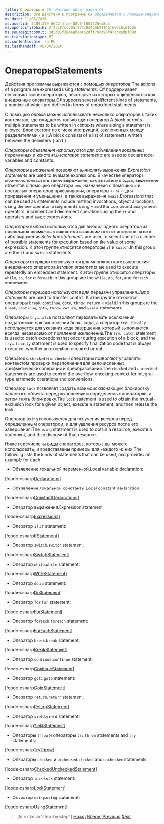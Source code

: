 ```yaml
---
title: Операторы в C#. Краткий обзор языка C#
description: Все действия в программе C# определяются с помощью операторов
ms.date: 11/06/2016
ms.assetid: 5409c379-5622-4fae-88b5-1654276ea8d4
ms.openlocfilehash: 2f25c07ccc0af27a503465b9414bf607c61d1b2e
ms.sourcegitcommit: 3d5d33f384eeba41b2dff79d096f47ccc8d8f03d
ms.translationtype: HT
ms.contentlocale: ru-RU
ms.lasthandoff: 05/04/2018
---
```

# <a name="statements"></a><span data-ttu-id="38647-103">Операторы</span><span class="sxs-lookup"><span data-stu-id="38647-103">Statements</span></span>

<span data-ttu-id="38647-104">Действия программы выражаются с помощью *операторов*.</span><span class="sxs-lookup"><span data-stu-id="38647-104">The actions of a program are expressed using *statements*.</span></span> <span data-ttu-id="38647-105">C# поддерживает несколько типов операторов, некоторые из которых определяются как внедренные операторы.</span><span class="sxs-lookup"><span data-stu-id="38647-105">C# supports several different kinds of statements, a number of which are defined in terms of embedded statements.</span></span>

<span data-ttu-id="38647-106">С помощью *блоков* можно использовать несколько операторов в таких контекстах, где ожидается только один оператор.</span><span class="sxs-lookup"><span data-stu-id="38647-106">A *block* permits multiple statements to be written in contexts where a single statement is allowed.</span></span> <span data-ttu-id="38647-107">Блок состоит из списка инструкций, заключенных между разделителями `{` и `}`.</span><span class="sxs-lookup"><span data-stu-id="38647-107">A block consists of a list of statements written between the delimiters `{` and `}`.</span></span>

<span data-ttu-id="38647-108">*Операторы объявления* используются для объявления локальных переменных и констант.</span><span class="sxs-lookup"><span data-stu-id="38647-108">*Declaration statements* are used to declare local variables and constants.</span></span>

<span data-ttu-id="38647-109">*Операторы выражений* позволяют вычислять выражения.</span><span class="sxs-lookup"><span data-stu-id="38647-109">*Expression statements* are used to evaluate expressions.</span></span> <span data-ttu-id="38647-110">В качестве оператора можно использовать такие выражения, как вызовы методов, выделение объектов с помощью оператора `new`, назначения с помощью `=` и составных операторов присваивания, операторы `++` и `--` для приращения и уменьшения, а также выражения `await`.</span><span class="sxs-lookup"><span data-stu-id="38647-110">Expressions that can be used as statements include method invocations, object allocations using the `new` operator, assignments using `=` and the compound assignment operators, increment and decrement operations using the `++` and `--` operators and `await` expressions.</span></span>

<span data-ttu-id="38647-111">*Операторы выбора* используются для выбора одного оператора из нескольких возможных вариантов в зависимости от значения какого-либо выражения.</span><span class="sxs-lookup"><span data-stu-id="38647-111">*Selection statements* are used to select one of a number of possible statements for execution based on the value of some expression.</span></span> <span data-ttu-id="38647-112">К этой группе относятся операторы `if` и `switch`.</span><span class="sxs-lookup"><span data-stu-id="38647-112">In this group are the `if` and `switch` statements.</span></span>

<span data-ttu-id="38647-113">*Операторы итерации* используются для многократного выполнения внедренного оператора.</span><span class="sxs-lookup"><span data-stu-id="38647-113">*Iteration statements* are used to execute repeatedly an embedded statement.</span></span> <span data-ttu-id="38647-114">К этой группе относятся операторы `while`, `do`, `for` и `foreach`.</span><span class="sxs-lookup"><span data-stu-id="38647-114">In this group are the `while`, `do`, `for`, and `foreach` statements.</span></span>

<span data-ttu-id="38647-115">*Операторы перехода* используются для передачи управления.</span><span class="sxs-lookup"><span data-stu-id="38647-115">*Jump statements* are used to transfer control.</span></span> <span data-ttu-id="38647-116">К этой группе относятся операторы `break`, `continue`, `goto`, `throw`, `return` и `yield`.</span><span class="sxs-lookup"><span data-stu-id="38647-116">In this group are the `break`, `continue`, `goto`, `throw`, `return`, and `yield` statements.</span></span>

<span data-ttu-id="38647-117">Операторы `try`...`catch` позволяют перехватывать исключения, создаваемые при выполнении блока кода, а оператор `try`...`finally` используется для указания кода завершения, который выполняется всегда, независимо от появления исключений.</span><span class="sxs-lookup"><span data-stu-id="38647-117">The `try`...`catch` statement is used to catch exceptions that occur during execution of a block, and the `try`...`finally` statement is used to specify finalization code that is always executed, whether an exception occurred or not.</span></span>

<span data-ttu-id="38647-118">Операторы `checked` и `unchecked` операторы позволяют управлять контекстом проверки переполнения для целочисленных арифметических операций и преобразований.</span><span class="sxs-lookup"><span data-stu-id="38647-118">The `checked` and `unchecked` statements are used to control the overflow-checking context for integral-type arithmetic operations and conversions.</span></span>

<span data-ttu-id="38647-119">Оператор `lock` позволяет создать взаимоисключающую блокировку заданного объекта перед выполнением определенных операторов, а затем снять блокировку.</span><span class="sxs-lookup"><span data-stu-id="38647-119">The `lock` statement is used to obtain the mutual-exclusion lock for a given object, execute a statement, and then release the lock.</span></span>

<span data-ttu-id="38647-120">Оператор `using` используется для получения ресурса перед определенным оператором, и для удаления ресурса после его завершения.</span><span class="sxs-lookup"><span data-stu-id="38647-120">The `using` statement is used to obtain a resource, execute a statement, and then dispose of that resource.</span></span>

<span data-ttu-id="38647-121">Ниже перечислены виды операторов, которые вы можете использовать, и представлены примеры для каждого из них.</span><span class="sxs-lookup"><span data-stu-id="38647-121">The following lists the kinds of statements that can be used, and provides an example for each.</span></span>

* <span data-ttu-id="38647-122">Объявление локальной переменной.</span><span class="sxs-lookup"><span data-stu-id="38647-122">Local variable declaration:</span></span>

 [!code-csharp[Declarations](../../../samples/snippets/csharp/tour/statements/Program.cs#L9-L15)]

* <span data-ttu-id="38647-123">Объявление локальной константы.</span><span class="sxs-lookup"><span data-stu-id="38647-123">Local constant declaration:</span></span>

 [!code-csharp[ConstantDeclarations](../../../samples/snippets/csharp/tour/statements/Program.cs#L17-L22)]

* <span data-ttu-id="38647-124">Оператор выражения.</span><span class="sxs-lookup"><span data-stu-id="38647-124">Expression statement:</span></span>

 [!code-csharp[Expressions](../../../samples/snippets/csharp/tour/statements/Program.cs#L24-L31)]

* <span data-ttu-id="38647-125">Оператор `if`.</span><span class="sxs-lookup"><span data-stu-id="38647-125">`if` statement:</span></span>

 [!code-csharp[IfStatement](../../../samples/snippets/csharp/tour/statements/Program.cs#L33-L43)]

* <span data-ttu-id="38647-126">Оператор `switch`.</span><span class="sxs-lookup"><span data-stu-id="38647-126">`switch` statement:</span></span>

 [!code-csharp[SwitchStatement](../../../samples/snippets/csharp/tour/statements/Program.cs#L45-L60)]

* <span data-ttu-id="38647-127">Оператор `while`.</span><span class="sxs-lookup"><span data-stu-id="38647-127">`while` statement:</span></span>

 [!code-csharp[WhileStatement](../../../samples/snippets/csharp/tour/statements/Program.cs#L62-L70)]

* <span data-ttu-id="38647-128">Оператор `do`.</span><span class="sxs-lookup"><span data-stu-id="38647-128">`do` statement:</span></span>

 [!code-csharp[DoStatement](../../../samples/snippets/csharp/tour/statements/Program.cs#L72-L81)]

* <span data-ttu-id="38647-129">Оператор `for`.</span><span class="sxs-lookup"><span data-stu-id="38647-129">`for` statement:</span></span>

 [!code-csharp[ForStatement](../../../samples/snippets/csharp/tour/statements/Program.cs#L83-L89)]

* <span data-ttu-id="38647-130">Оператор `foreach`.</span><span class="sxs-lookup"><span data-stu-id="38647-130">`foreach` statement:</span></span>

 [!code-csharp[ForEachStatement](../../../samples/snippets/csharp/tour/statements/Program.cs#L91-L97)]

* <span data-ttu-id="38647-131">Оператор `break`.</span><span class="sxs-lookup"><span data-stu-id="38647-131">`break` statement:</span></span>

 [!code-csharp[BreakStatement](../../../samples/snippets/csharp/tour/statements/Program.cs#L99-L108)]

* <span data-ttu-id="38647-132">Оператор `continue`.</span><span class="sxs-lookup"><span data-stu-id="38647-132">`continue` statement:</span></span>

 [!code-csharp[ContinueStatement](../../../samples/snippets/csharp/tour/statements/Program.cs#L110-L118)]

* <span data-ttu-id="38647-133">Оператор `goto`.</span><span class="sxs-lookup"><span data-stu-id="38647-133">`goto` statement:</span></span>

 [!code-csharp[GotoStatement](../../../samples/snippets/csharp/tour/statements/Program.cs#L120-L129)]

* <span data-ttu-id="38647-134">Оператор `return`.</span><span class="sxs-lookup"><span data-stu-id="38647-134">`return` statement:</span></span>

 [!code-csharp[ReturnStatement](../../../samples/snippets/csharp/tour/statements/Program.cs#L131-L139)]

* <span data-ttu-id="38647-135">Оператор `yield`.</span><span class="sxs-lookup"><span data-stu-id="38647-135">`yield` statement:</span></span>

 [!code-csharp[YieldStatement](../../../samples/snippets/csharp/tour/statements/Program.cs#L141-L155)]

* <span data-ttu-id="38647-136">Операторы `throw` и операторы `try`.</span><span class="sxs-lookup"><span data-stu-id="38647-136">`throw` statements and `try` statements:</span></span>

 [!code-csharp[TryThrow](../../../samples/snippets/csharp/tour/statements/Program.cs#L157-L183)]

* <span data-ttu-id="38647-137">Операторы `checked` и `unchecked`.</span><span class="sxs-lookup"><span data-stu-id="38647-137">`checked` and `unchecked` statements:</span></span>

 [!code-csharp[CheckedUncheckedStatement](../../../samples/snippets/csharp/tour/statements/Program.cs#L185-L196)]

* <span data-ttu-id="38647-138">Оператор `lock`.</span><span class="sxs-lookup"><span data-stu-id="38647-138">`lock` statement:</span></span>

 [!code-csharp[LockStatement](../../../samples/snippets/csharp/tour/statements/Program.cs#L257-L273)]

* <span data-ttu-id="38647-139">Оператор `using`.</span><span class="sxs-lookup"><span data-stu-id="38647-139">`using` statement:</span></span>

 [!code-csharp[UsingStatement](../../../samples/snippets/csharp/tour/statements/Program.cs#L198-L206)]

>[!div class="step-by-step"]
<span data-ttu-id="38647-140">[Назад](expressions.md)
[Вперед](classes-and-objects.md)</span><span class="sxs-lookup"><span data-stu-id="38647-140">[Previous](expressions.md)
[Next](classes-and-objects.md)</span></span>
